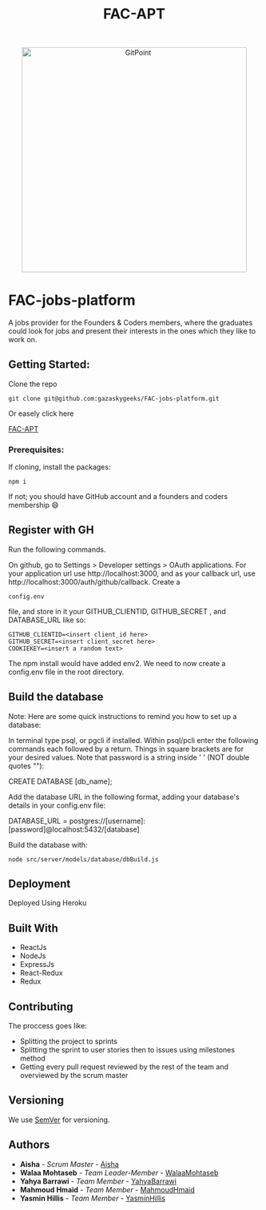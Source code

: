 <h1 align="center"> FAC-APT </h1> <br>
<p align="center">
    <img alt="GitPoint" title="GitPoint" src="https://avatars2.githubusercontent.com/u/9970257?s=200&v=4" width="450">
</p>

# FAC-jobs-platform
A jobs provider for the Founders & Coders members, where the graduates could look for jobs and present their interests in the ones which they like to work on.

## Getting Started:
Clone the repo

  ```
  git clone git@github.com:gazaskygeeks/FAC-jobs-platform.git
  ```
 Or easely click here

<a href='https://facapt.herokuapp.com/'>FAC-APT</a>

 ### Prerequisites:
 If cloning, install the packages:

  ```
  npm i
  ```
  If not; you should have GitHub account and a founders and coders membership :smile:

## Register with GH

Run the following commands.

On github, go to Settings > Developer settings > OAuth applications. For your application url use http://localhost:3000, and as your callback url, use http://localhost:3000/auth/github/callback. Create a
```
config.env
```

 file, and store in it your GITHUB_CLIENTID, GITHUB_SECRET , and DATABASE_URL like so:

 ```
 GITHUB_CLIENTID=<insert client_id here>
 GITHUB_SECRET=<insert client_secret here>
 COOKIEKEY=<insert a random text>
 ```

The npm install would have added env2. We need to now create a config.env file in the root directory.



## Build the database

Note: Here are some quick instructions to remind you how to set up a database:

In terminal type psql, or pgcli if installed. Within psql/pcli enter the following commands each followed by a return. Things in square brackets are for your desired values. Note that password is a string inside ' ' (NOT double quotes ""):

CREATE DATABASE [db_name];


 Add the database URL in the following format, adding your database's details in your config.env file:

DATABASE_URL = postgres://[username]:[password]@localhost:5432/[database]

Build the database with:
```
node src/server/models/database/dbBuild.js
```


## Deployment

Deployed Using Heroku

## Built With

* ReactJs
* NodeJs
* ExpressJs
* React-Redux
* Redux

## Contributing
The proccess goes like:
- Splitting the project to sprints
- Splitting the sprint to user stories then to issues using milestones method
- Getting every pull request reviewed by the rest of the team and overviewed by the scrum master

## Versioning

We use [SemVer](http://semver.org/) for versioning.


## Authors


* **Aisha** - *Scrum Master* - [Aisha](https://github.com/astroash)
* **Walaa Mohtaseb** - *Team Leader-Member* - [WalaaMohtaseb](https://github.com/walaamedhat)
* **Yahya Barrawi** - *Team Member* - [YahyaBarrawi](https://github.com/yahyaHB)
* **Mahmoud Hmaid** - *Team Member* - [MahmoudHmaid](https://github.com/MahmoudMH)
* **Yasmin Hillis** - *Team Member* - [YasminHillis](https://github.com/yasminhillis)
